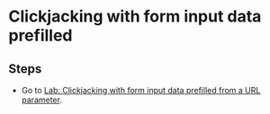 # Clickjacking with form input data prefilled

## Steps

- Go to [Lab: Clickjacking with form input data prefilled from a URL parameter](https://portswigger.net/web-security/clickjacking/lab-prefilled-form-input).